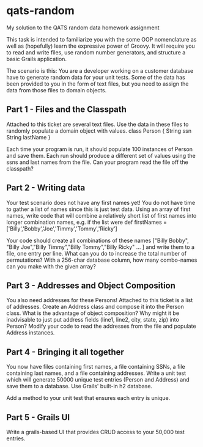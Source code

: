 # qats-random
My solution to the QATS random data homework assignment

This task is intended to familiarize you with the some OOP nomenclature as well as (hopefully) learn the expressive power of
Groovy. It will require you to read and write files, use random number generators, and structure a basic Grails application.

The scenario is this:
You are a developer working on a customer database have to generate random data for your unit tests. Some of the data has been provided to you in the form of text files, but you need to assign the data from those files to domain objects.

## Part 1 - Files and the Classpath
Attached to this ticket are several text files. Use the data in these files to randomly populate a domain object with values.
class Person {
                 String ssn
                 String lastName
}

Each time your program is run, it should populate 100 instances of Person and save them. Each run should produce a different
set of values using the ssns and last names from the file. Can your program read the file off the classpath?


## Part 2 - Writing data
Your test scenario does not have any first names yet! You do not have time to gather a list of names since this is just test
data. Using an array of first names, write code that will combine a relatively short list of first names into longer
combination names, e.g. if the list were
def firstNames = ['Billy','Bobby','Joe','Timmy','Tommy','Ricky']

Your code should create all combinations of these names ["Billy Bobby", "Billy Joe","Billy Timmy","Billy Tommy","Billy
Ricky" ... ] and write them to a file, one entry per line.
What can you do to increase the total number of permutations? With a 256-char database column, how many combo-names can you make with the given array?

## Part 3 - Addresses and Object Composition
You also need addresses for these Persons! Attached to this ticket is a list of addresses. Create an Address class and
compose it into the Person class.
What is the advantage of object composition? Why might it be inadvisable to just put address fields (line1, line2, city,
state, zip) into Person?
Modify your code to read the addresses from the file and populate Address instances.


## Part 4 - Bringing it all together
You now have files containing first names, a file containing SSNs, a file containing last names, and a file containing
addresses.  Write a unit test which will generate 50000 unique test entries (Person and Address) and save them to a database. Use Grails' built-in h2 database.

Add a method to your unit test that ensures each entry is unique.

## Part 5 - Grails UI
Write a grails-based UI that provides CRUD access to your 50,000 test entries.


